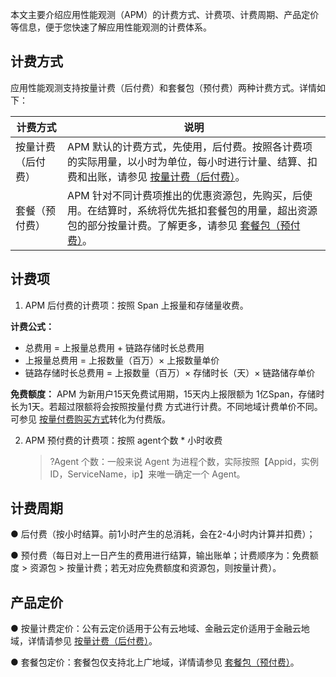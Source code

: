 本文主要介绍应用性能观测（APM）的计费方式、计费项、计费周期、产品定价等信息，便于您快速了解应用性能观测的计费体系。

## 计费方式

应用性能观测支持按量计费（后付费）和套餐包（预付费）两种计费方式。详情如下：

| 计费方式                                                     | 说明                                                         |
| ------------------------------------------------------------ | ------------------------------------------------------------ |
| 按量计费（后付费） | APM 默认的计费方式，先使用，后付费。按照各计费项的实际用量，以小时为单位，每小时进行计量、结算、扣费和出账，请参见 [按量计费（后付费）](https://cloud.tencent.com/document/product/1463/60380)。 |
| 套餐（预付费） |APM 针对不同计费项推出的优惠资源包，先购买，后使用。在结算时，系统将优先抵扣套餐包的用量，超出资源包的部分按量计费。了解更多，请参见 [套餐包（预付费）]()。 |

## 计费项

1. APM 后付费的计费项：按照 Span 上报量和存储量收费。

**计费公式：**

   - 总费用 = 上报量总费用 + 链路存储时长总费用
   - 上报量总费用 = 上报数量（百万）× 上报数量单价
   - 链路存储时长总费用 = 上报数量（百万）× 存储时长（天）× 链路储存单价

  **免费额度：**
 APM 为新用户15天免费试用期，15天内上报限额为 1亿Span，存储时长为1天。若超过限额将会按照按量付费   方式进行计费。不同地域计费单价不同。可参见 [按量付费购买方式](https://cloud.tencent.com/document/product/1463/60381)转化为付费版。

 2. APM 预付费的计费项：按照 agent个数 * 小时收费

    > ?Agent 个数：一般来说 Agent 为进程个数，实际按照【Appid，实例 ID，ServiceName，ip】来唯一确定一个 Agent。



 ## 计费周期

● 后付费（按小时结算。前1小时产生的总消耗，会在2-4小时内计算并扣费）；

● 预付费（每日对上一日产生的费用进行结算，输出账单；计费顺序为：免费额度 > 资源包 > 按量计费；若无对应免费额度和资源包，则按量计费）。

## 产品定价

● 按量计费定价：公有云定价适用于公有云地域、金融云定价适用于金融云地域，详情请参见 [按量计费（后付费）](https://cloud.tencent.com/document/product/1463/60380)。

 ● 套餐包定价：套餐包仅支持北上广地域，详情请参见 [套餐包（预付费）]()。

